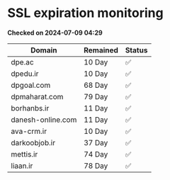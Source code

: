 # SSL expiration monitoring

**Checked on 2024-07-09 04:29**

| Domain | Remained | Status       |
|--------|----------|--------------|
| dpe.ac     | 10 Day   | ✅ |
| dpedu.ir     | 10 Day   | ✅ |
| dpgoal.com     | 68 Day   | ✅ |
| dpmaharat.com     | 79 Day   | ✅ |
| borhanbs.ir     | 11 Day   | ✅ |
| danesh-online.com     | 11 Day   | ✅ |
| ava-crm.ir     | 10 Day   | ✅ |
| darkoobjob.ir     | 37 Day   | ✅ |
| mettis.ir     | 74 Day   | ✅ |
| liaan.ir     | 78 Day   | ✅ |
